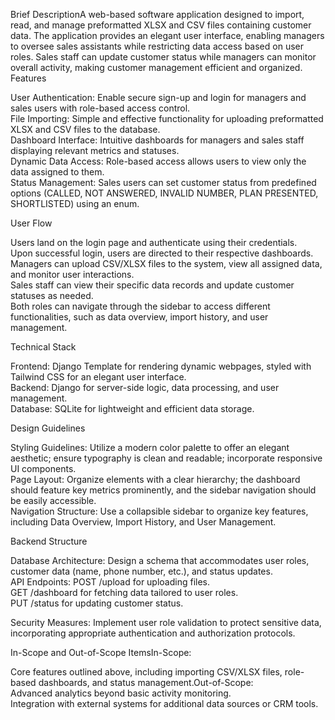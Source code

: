 Brief DescriptionA web-based software application designed to import, read, and manage preformatted XLSX and CSV files containing customer data. The application provides an elegant user interface, enabling managers to oversee sales assistants while restricting data access based on user roles. Sales staff can update customer status while managers can monitor overall activity, making customer management efficient and organized.
Features  

User Authentication: Enable secure sign-up and login for managers and sales users with role-based access control.  
File Importing: Simple and effective functionality for uploading preformatted XLSX and CSV files to the database.  
Dashboard Interface: Intuitive dashboards for managers and sales staff displaying relevant metrics and statuses.  
Dynamic Data Access: Role-based access allows users to view only the data assigned to them.  
Status Management: Sales users can set customer status from predefined options (CALLED, NOT ANSWERED, INVALID NUMBER, PLAN PRESENTED, SHORTLISTED) using an enum.

User Flow  

Users land on the login page and authenticate using their credentials.  
Upon successful login, users are directed to their respective dashboards.  
Managers can upload CSV/XLSX files to the system, view all assigned data, and monitor user interactions.  
Sales staff can view their specific data records and update customer statuses as needed.  
Both roles can navigate through the sidebar to access different functionalities, such as data overview, import history, and user management.

Technical Stack  

Frontend: Django Template for rendering dynamic webpages, styled with Tailwind CSS for an elegant user interface.  
Backend: Django for server-side logic, data processing, and user management.  
Database: SQLite for lightweight and efficient data storage.

Design Guidelines  

Styling Guidelines: Utilize a modern color palette to offer an elegant aesthetic; ensure typography is clean and readable; incorporate responsive UI components.  
Page Layout: Organize elements with a clear hierarchy; the dashboard should feature key metrics prominently, and the sidebar navigation should be easily accessible.  
Navigation Structure: Use a collapsible sidebar to organize key features, including Data Overview, Import History, and User Management.

Backend Structure  

Database Architecture: Design a schema that accommodates user roles, customer data (name, phone number, etc.), and status updates.  
API Endpoints: 
POST /upload for uploading files.  
GET /dashboard for fetching data tailored to user roles.  
PUT /status for updating customer status.


Security Measures: Implement user role validation to protect sensitive data, incorporating appropriate authentication and authorization protocols.

In-Scope and Out-of-Scope ItemsIn-Scope:  

Core features outlined above, including importing CSV/XLSX files, role-based dashboards, and status management.Out-of-Scope:  
Advanced analytics beyond basic activity monitoring.  
Integration with external systems for additional data sources or CRM tools.

